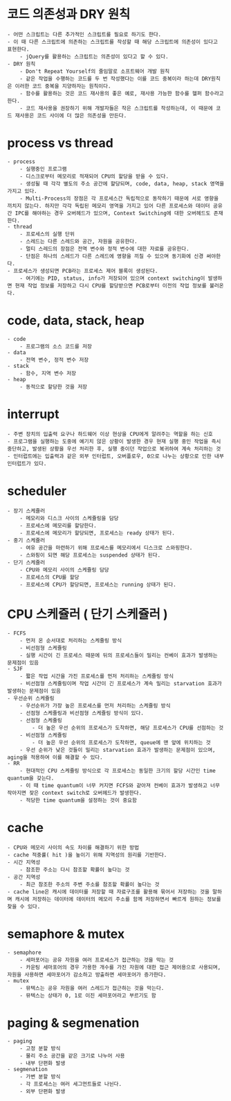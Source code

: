 # 코드 의존성과 DRY 원칙
    - 어떤 스크립트는 다른 추가적인 스크립트를 필요로 하기도 한다.
    - 이 때 다른 스크립트에 의존하는 스크립트를 작성할 때 해당 스크립트에 의존성이 있다고 표현한다.
        - jQuery를 활용하는 스크립트는 의존성이 있다고 할 수 있다.
    - DRY 원칙
        - Don't Repeat Yourself의 줄임말로 소프트웨어 개발 원칙
        - 같은 작업을 수행하는 코드를 두 번 작성했다는 이를 코드 중복이라 하는데 DRY원칙은 이러한 코드 중복을 지양하자는 원칙이다.
        - 함수를 활용하는 것은 코드 재사용의 좋은 예로, 재사용 가능한 함수를 헬퍼 함수라고 한다.
        - 코드 재사용을 권장하기 위해 개발자들은 작은 스크립트를 작성하는데, 이 때문에 코드 재사용은 코드 사이에 더 많은 의존성을 만든다.

# process vs thread
    - process
        - 실행중인 프로그램
        - 디스크로부터 메모리로 적재되어 CPU의 할당을 받을 수 있다.
        - 생성될 때 각각 별도의 주소 공간에 할당되며, code, data, heap, stack 영역을 가지고 있다.
        - Multi-Process의 장점은 각 프로세스간 독립적으로 동작하기 때문에 서로 영향을 끼치지 않는다. 하지만 각각 독립된 메모리 영역을 가지고 있어 다른 프로세스와 데이터 공유 간 IPC를 해야하는 경우 오버헤드가 있으며, Context Switching에 대한 오버헤드도 존재한다.
    - thread
        - 프로세스의 실행 단위
        - 스레드는 다른 스레드와 공간, 자원을 공유한다.
        - 멀티 스레드의 장점은 전역 변수와 정적 변수에 대한 자료를 공유한다.
        - 단점은 하나의 스레드가 다른 스레드에 영향을 끼칠 수 있으며 동기화에 신경 써야한다.
    - 프로세스가 생성되면 PCB라는 프로세스 제어 블록이 생성된다.
        - 여기에는 PID, status, info가 저장되어 있으며 context switching이 발생하면 현재 작업 정보를 저장하고 다시 CPU를 할당받으면 PCB로부터 이전의 작업 정보를 불러온다.

# code, data, stack, heap
    - code
        - 프로그램의 소스 코드를 저장
    - data
        - 전역 변수, 정적 변수 저장
    - stack
        - 함수, 지역 변수 저장
    - heap
        - 동적으로 할당한 것을 저장

# interrupt
    - 주변 장치의 입출력 요구나 하드웨어 이상 현상을 CPU에게 알려주는 역할을 하는 신호
    - 프로그램을 실행하는 도중에 예기치 않은 상황이 발생한 경우 현재 실행 중인 작업을 즉시 중단하고, 발생된 상황을 우선 처리한 후, 실행 중이던 작업으로 복귀하여 계속 처리하는 것
    - 인터럽트에는 입출력과 같은 외부 인터럽트, 오버플로우, 0으로 나누는 상황으로 인한 내부 인터럽트가 있다.

# scheduler
    - 장기 스케쥴러
        - 메모리와 디스크 사이의 스케쥴링을 담당
        - 프로세스에 메모리를 할당한다.
        - 프로세스에 메모리가 할당되면, 프로세스는 ready 상태가 된다.
    - 중기 스케쥴러
        - 여유 공간을 마련하기 위해 프로세스를 메모리에서 디스크로 스와핑한다.
        - 스와핑이 되면 해당 프로세스는 suspended 상태가 된다.
    - 단기 스케쥴러
        - CPU와 메모리 사이의 스케쥴링 담당
        - 프로세스의 CPU를 할당
        - 프로세스에 CPU가 할당되면, 프로세스는 running 상태가 된다.

# CPU 스케쥴러 ( 단기 스케쥴러 )
    - FCFS
        - 먼저 온 순서대로 처리하는 스케쥴링 방식
        - 비선점형 스케쥴링
        - 실행 시간이 긴 프로세스 때문에 뒤의 프로세스들이 밀리는 컨베이 효과가 발생하는 문제점이 있음
    - SJF
        - 짧은 작업 시간을 가진 프로세스를 먼저 처리하는 스케쥴링 방식
        - 비선점형 스케쥴링이며 작업 시간이 긴 프로세스가 계속 밀리는 starvation 효과가 발생하는 문제점이 있음
    - 우선순위 스케쥴링
        - 우선순위가 가장 높은 프로세스를 먼저 처리하는 스케쥴링 방식
        - 선점형 스케쥴링과 비선점형 스케쥴링 방식이 있다.
        - 선점형 스케쥴링
            - 더 높은 우선 순위의 프로세스가 도착하면, 해당 프로세스가 CPU를 선점하는 것
        - 비선점형 스케쥴링
            - 더 높은 우선 순위의 프로세스가 도착하면, queue에 맨 앞에 위치하는 것
        - 우선 순위가 낮은 것들이 밀리는 starvation 효과가 발생하는 문제점이 있으며, aging을 적용하여 이를 해결할 수 있다.
    - RR
        - 현대적인 CPU 스케쥴링 방식으로 각 프로세스는 동일한 크기의 할당 시간인 time quantum을 갖는다.
        - 이 때 time quantum이 너무 커지면 FCFS와 같아져 컨베이 효과가 발생하고 너무 작아지면 잦은 context switch로 오버헤드가 발생한다.
        - 적당한 time quantum을 설정하는 것이 중요함

# cache
    - CPU와 메모리 사이의 속도 차이를 해결하기 위한 방법
    - cache 적중률( hit )을 높이기 위해 지역성의 원리를 기반한다.
    - 시간 지역성
        - 참조한 주소는 다시 참조할 확률이 높다는 것
    - 공간 지역성
        - 최근 참조한 주소의 주변 주소를 참조할 확률이 높다는 것
    - cache line은 캐시에 데이터를 저장할 때 자료구조를 활용해 묶어서 저장하는 것을 말하며 캐시에 저장하는 데이터에 데이터의 메모리 주소를 함께 저장하면서 빠르게 원하는 정보를 찾을 수 있다.

# semaphore & mutex
    - semaphore
        - 세마포어는 공유 자원을 여러 프로세스가 접근하는 것을 막는 것
        - 카운팅 세마포어의 경우 가용한 개수를 가진 자원에 대한 접근 제어용으로 사용되며, 자원을 사용하면 세마포어가 감소하고 방출하면 세마포어가 증가한다.
    - mutex
        - 뮤텍스는 공유 자원을 여러 스레드가 접근하는 것을 막는다.
        - 뮤텍스는 상태가 0, 1로 이진 세마포어라고 부르기도 함

# paging & segmenation
    - paging
        - 고정 분할 방식
        - 물리 주소 공간을 같은 크기로 나누어 사용
        - 내부 단편화 발생
    - segmenation
        - 가변 분할 방식
        - 각 프로세스는 여러 세그먼트들로 나뉜다.
        - 외부 단편화 발생